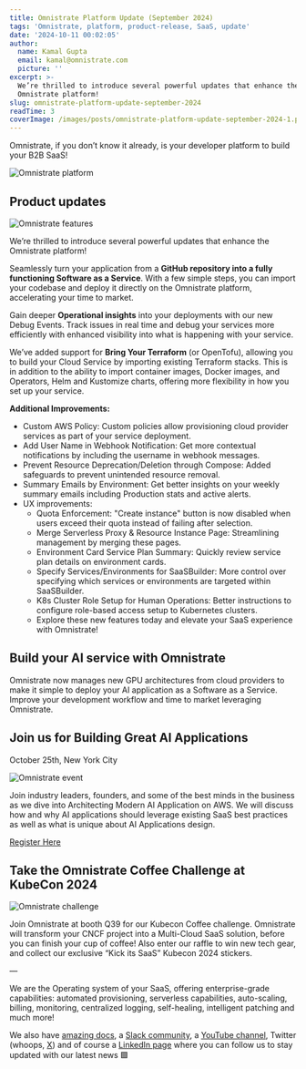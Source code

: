 ```yaml
---
title: Omnistrate Platform Update (September 2024)
tags: 'Omnistrate, platform, product-release, SaaS, update'
date: '2024-10-11 00:02:05'
author:
  name: Kamal Gupta
  email: kamal@omnistrate.com
  picture: ''
excerpt: >-
  We’re thrilled to introduce several powerful updates that enhance the
  Omnistrate platform!
slug: omnistrate-platform-update-september-2024
readTime: 3
coverImage: /images/posts/omnistrate-platform-update-september-2024-1.png
---
```


Omnistrate, if you don’t know it already, is your developer platform to build your B2B SaaS!

![Omnistrate platform][1]


## Product updates


![Omnistrate features][2]

We’re thrilled to introduce several powerful updates that enhance the Omnistrate platform!

Seamlessly turn your application from a **GitHub repository into a fully functioning Software as a Service**. With a few simple steps, you can import your codebase and deploy it directly on the Omnistrate platform, accelerating your time to market.

Gain deeper **Operational insights** into your deployments with our new Debug Events. Track issues in real time and debug your services more efficiently with enhanced visibility into what is happening with your service. 

We’ve added support for **Bring Your Terraform** (or OpenTofu), allowing you to build your Cloud Service by importing existing Terraform stacks. This is in addition to the ability to import container images, Docker images, and Operators, Helm and Kustomize charts, offering more flexibility in how you set up your service.

**Additional Improvements:**

- Custom AWS Policy: Custom policies allow provisioning cloud provider services as part of your service deployment.
- Add User Name in Webhook Notification: Get more contextual notifications by including the username in webhook messages.
- Prevent Resource Deprecation/Deletion through Compose: Added safeguards to prevent unintended resource removal.
- Summary Emails by Environment: Get better insights on your weekly summary emails including Production stats and active alerts.
- UX improvements:
    - Quota Enforcement: "Create instance" button is now disabled when users exceed their quota instead of failing after selection.
    - Merge Serverless Proxy & Resource Instance Page: Streamlining management by merging these pages.
    - Environment Card Service Plan Summary: Quickly review service plan details on environment cards.
    - Specify Services/Environments for SaaSBuilder: More control over specifying which services or environments are targeted within SaaSBuilder.
    - K8s Cluster Role Setup for Human Operations: Better instructions to configure role-based access setup to Kubernetes clusters. 
    - Explore these new features today and elevate your SaaS experience with Omnistrate!


## Build your AI service with Omnistrate

Omnistrate now manages new GPU architectures from cloud providers to make it simple to deploy your AI application as a Software as a Service. Improve your development workflow and time to market leveraging Omnistrate.


## Join us for Building Great AI Applications

October 25th, New York City
                 
![Omnistrate event][3]

Join industry leaders, founders, and some of the best minds in the business as we dive into Architecting Modern AI Application on AWS. We will discuss how and why AI applications should leverage existing SaaS best practices as well as what is unique about AI Applications design.

[Register Here][10]


## Take the Omnistrate Coffee Challenge at KubeCon 2024

![Omnistrate challenge][4]

Join Omnistrate at booth Q39 for our Kubecon Coffee challenge. Omnistrate will transform your CNCF project into a Multi-Cloud SaaS solution, before you can finish your cup of coffee!  Also enter our raffle to win new tech gear, and collect our exclusive “Kick its SaaS” Kubecon 2024 stickers.

— 

We are the Operating system of your SaaS, offering enterprise-grade capabilities: automated provisioning, serverless capabilities, auto-scaling, billing, monitoring, centralized logging, self-healing, intelligent patching and much more!

We also have [amazing docs][5], a [Slack community][9], a [YouTube channel][6], Twitter (whoops, [X][8]) and of course a [LinkedIn page][7] where you can follow us to stay updated with our latest news 🟩

  [1]: https://drive.google.com/thumbnail?id=1TLmi87MFqPI2Sm9JVAETnu49nCbI6A5g&sz=w720
  [2]: /images/posts/omnistrate-platform-update-september-2024-1.png
  [3]: /images/posts/omnistrate-platform-update-september-2024-2.png
  [4]: /images/posts/omnistrate-platform-update-september-2024-3.png
  [5]: http://docs.omnistrate.com
  [6]: https://www.youtube.com/@omnistrate
  [7]: https://www.linkedin.com/company/omnistrate/
  [8]: https://twitter.com/omnistrate
  [9]: https://join.slack.com/t/cloudnative-u5h1399/shared_invite/zt-1qf3cgi37-lCV1vKJlrBioqGuVjKBtyw
  [10]: https://omnistrate.us17.list-manage.com/track/click?u=08ffbac64293e1abc50999571&id=e114a6e20b&e=a6912e82f6
